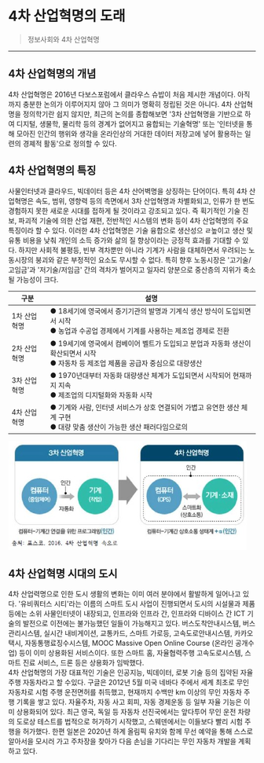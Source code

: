 # 4차 산업혁명의 도래

> 정보사회와 4차 산업혁명
---

## 4차 산업혁명의 개념  
4차 산업혁명은 2016년 다보스포럼에서 클라우스 슈밥이 처음 제시한 개념이다. 아직까지 충분한 논의가 이루어지지 않아
그 의미가 명확히 정립된 것은 아니다. 4차 산업혁명을 정의학기란 쉽지 않지만, 최근의 논의를 종합해보면 '3차 산업혁명을
기반으로 하여 디지털, 생물학, 물리학 등의 경계가 없어지고 융합되는 기술혁명' 또는 '인터넷을 통해 모아진 인간의 행위와
생각을 온라인상의 거대한 데이터 저장고에 넣어 활용하는 일련의 경졔적 활동'으로 정의할 수 있다.

## 4차 산업혁명의 특징  
사물인터넷과 클라우드, 빅데이터 등은 4차 산어벽명을 상징하는 단어이다. 특히 4차 산업혁명은 속도, 범위, 영향력 등의 측면에서 3차 산업혁명과 차별화되고, 
인류가 한 번도 경험하지 못한 새로운 시대를 접하게 될 것이라고 강조되고 있다. 즉 획기적인 기술 진보, 파괴적 기술에 의한 산업 재편, 
전반적인 시스템의 변화 등이 4차 산업혁명의 주요 특징이라 할 수 있다. 이러한 4차 산업혁명은 기술 융합으로 생산성으 ㄹ높이고 생산 및 유통 비용을 낮춰 
개인의 소득 증가와 삶의 질 향상이라는 긍정적 효과를 기대할 수 있다. 하지만 사회적 불평등, 빈부 격차뿐만 아니라 기계가 사람을 대체하면서 우려되는
노동시장의 붕괴와 같은 부정적인 요소도 무시할 수 없다. 특히 향후 노동시장은 '고기술/고임금'과 '저기술/저임금' 간의 격차가 벌어지고 
일자리 양분으로 중산층의 지위가 축소될 가능성이 크다.  

|구분|설명|
|---|---|
|1차 산업혁명|● 18세기에 영국에서 증기기관의 발명과 기계식 생산 방식이 도입되면서 시작<br>● 농업과 수공업 경제에서 기계를 사용하는 제조업 경제로 전환|
|2차 산업혁명|● 19세기에 영국에서 컴베이어 벨트가 도입되고 분업과 자동화 생산이 확산되면서 시작<br>● 자동차 등 제조업 제품을 공급자 중심으로 대량생산|
|3차 산업혁명|● 1970년대부터 자동화 대량생산 체계가 도입되면서 시작되어 현재까지 지속<br> ● 제조업의 디지털화와 자동화 시작|
|4차 산업혁명|● 기계와 사람, 인터넷 서비스가 상호 연결되어 가볍고 유연한 생산 체계 구현<br> ● 대량 맞춤 생산이 가능한 생산 패러다임으로의 |  

![4차산업](./img/그림01_3차산업과4차산업.jpg)

## 4차 산업혁명 시대의 도시  
4차 산업력명으로 인한 도시 생활의 변화는 이미 여러 분야에서 활발하게 일어나고 있다. 
'유비쿼터스 시티'라는 이름의 스마트 도시 사업이 진행되면서 도시의 시설물과 제품 등에는 소위 사물인터넷이 내장되고, 
인프라와 인프라 간, 인프라와 디바이스 간 ICT 기술의 발전으로 이전에는 불가능했던 일들이 가능해지고 있다. 
버스도착안내시스템, 버스관리시스템, 실시간 내비게이션, 교통카드, 스마트 가로등, 고속도로안내시스템, 카카오택시, 자동통행료징수시스템, 
MOOC Massive Open Online Course (온라인 공개수업) 등이 이미 상용화된 서비스이다. 또한 스마트 홈, 자율협력주행 고속도로시스템, 스마트 진료 서비스, 
드론 등은 상용화가 임박했다.  
4차 산업혁명의 가장 대표적인 기술은 인공지능, 빅데이터, 로봇 기술 등의 집약된 자율주행 자동차라고 할 수있다. 구글은 2012년 5월 미국 네바다 주에서
세계 최초로 무인 자동차로 시험 주행 운전면허를 취득했고, 현재까지 수백만 km 이상의 무인 자동차 주행 기록을 쌓고 있다. 자율주차, 자동 사고 회피,
자동 경제운동 등 일부 자율 기능은 이미 상용화되어 있다. 최근 영국, 독일 등 자동차 선진국에서는 앞다투어 무인 운전 차량의 도로상 테스트를 법적으로
허가하기 시작했고, 스웨덴에서는 이들보다 빨리 시험 주행을 허가했다. 한편 일본은 2020년 하계 올림픽 유치와 함께 무선 예약을 통해 스스로 알아서을 모시러 가고 주차장을 찾아가 다음 손님을 기다리는 무인 자동차 개발을 계획하고 있다.
